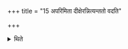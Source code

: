 +++
title = "15 अपरिमिता दीक्षेरन्नित्यन्ततो वदति"

+++

<details><summary>थिते</summary>

अपरिमिता दीक्षेरन्नित्यन्ततो वदति १५
</details>
